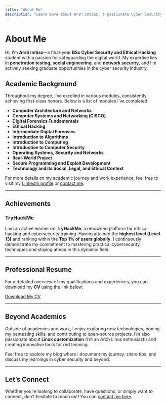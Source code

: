 ```yaml
---
title: "About Me"
description: "Learn more about Arsh Imtiaz, a passionate Cyber Security and Ethical Hacking student."
---
```


# About Me  

Hi, I’m **Arsh Imtiaz**—a final-year **BSc Cyber Security and Ethical Hacking** student with a passion for safeguarding the digital world. My expertise lies in **penetration testing**, **social engineering**, and **network security**, and I’m actively seeking graduate opportunities in the cyber security industry.  

## Academic Background  

Throughout my degree, I’ve excelled in various modules, consistently achieving first-class honors. Below is a list of modules I’ve completed:  

- **Computer Architecture and Networks**  
- **Computer Systems and Networking (CISCO)**  
- **Digital Forensics Fundamentals**  
- **Ethical Hacking**  
- **Intermediate Digital Forensics**  
- **Introduction to Algorithms**  
- **Introduction to Computing**  
- **Introduction to Computer Security**  
- **Operating Systems, Security and Networks**  
- **Real-World Project**  
- **Secure Programming and Exploit Development**  
- **Technology and its Social, Legal, and Ethical Context**  

For more details on my academic journey and work experience, feel free to visit my [LinkedIn profile](https://www.linkedin.com/in/arsh-jamadar/) or [contact me](/contact).

---

## Achievements  

### TryHackMe  

I am an active learner on **TryHackMe**, a renowned platform for ethical hacking and cybersecurity training. Having attained the **highest level (Level 13)** and ranking within the **Top 1% of users globally**, I continuously demonstrate my commitment to mastering practical cybersecurity techniques and staying ahead in this dynamic field.    

<div align="center">
  <script src="https://tryhackme.com/badge/203421"></script>
</div>

---

## Professional Resume  

For a detailed overview of my qualifications and experiences, you can download my **CV** using the link below:  

[Download My CV](https://raw.github.com/arshimtiaz/arshimtiaz.github.io/main/content/about/Arsh_CV.pdf)

---

## Beyond Academics  

Outside of academics and work, I enjoy exploring new technologies, honing my pentesting skills, and contributing to open-source projects. I’m also passionate about **Linux customization** (I’m an Arch Linux enthusiast!) and creating innovative tools for red teaming.  

Feel free to explore my blog where I document my journey, share tips, and discuss my learnings in cyber security and beyond.

---

## Let’s Connect  

Whether you’re looking to collaborate, have questions, or simply want to connect, don’t hesitate to reach out! You can [contact me here](/contact).
